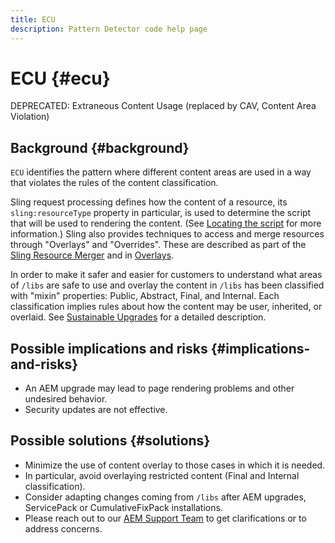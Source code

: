 ```yaml
---
title: ECU
description: Pattern Detector code help page
---
```


# ECU {#ecu}

DEPRECATED: Extraneous Content Usage (replaced by CAV, Content Area Violation)

## Background {#background}

`ECU` identifies the pattern where different content areas are used in a way that violates the rules of the content classification.

Sling request processing defines how the content of a resource, its `sling:resourceType` property in particular, is used to determine the script that will be used to rendering the content. (See [Locating the script](https://docs.adobe.com/content/help/en/experience-manager-65/developing/introduction/the-basics.html#locating-the-script) for more information.) Sling also provides techniques to access and merge resources through "Overlays" and "Overrides". These are described as part of the [Sling Resource Merger](https://docs.adobe.com/content/help/en/experience-manager-65/developing/platform/sling-resource-merger.html) and in [Overlays](https://docs.adobe.com/content/help/en/experience-manager-65/developing/platform/overlays.html).

In order to make it safer and easier for customers to understand what areas of `/libs` are safe to use and overlay the content in `/libs` has been classified with "mixin" properties: Public, Abstract, Final, and Internal. Each classification implies rules about how the content may be user, inherited, or overlaid. See [Sustainable Upgrades](https://docs.adobe.com/help/en/experience-manager-65/deploying/upgrading/sustainable-upgrades.html) for a detailed description.

## Possible implications and risks {#implications-and-risks}

* An AEM upgrade may lead to page rendering problems and other undesired behavior.
* Security updates are not effective.
  
## Possible solutions {#solutions}

* Minimize the use of content overlay to those cases in which it is needed.
* In particular, avoid overlaying restricted content (Final and Internal classification).
* Consider adapting changes coming from `/libs` after AEM upgrades, ServicePack or CumulativeFixPack installations.
* Please reach out to our [AEM Support Team](https://helpx.adobe.com/enterprise/using/support-for-experience-cloud.html) to get clarifications or to address concerns.
